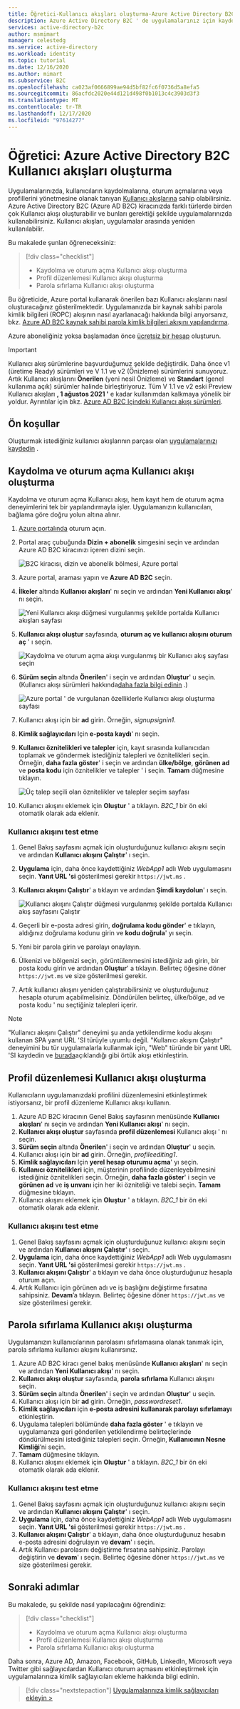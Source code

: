 ```yaml
---
title: Öğretici-Kullanıcı akışları oluşturma-Azure Active Directory B2C
description: Azure Active Directory B2C ' de uygulamalarınız için kaydolma, oturum açma ve Kullanıcı profili düzenlemesini etkinleştirmek üzere Azure portal Kullanıcı akışları oluşturmayı öğrenmek için bu öğreticiyi izleyin.
services: active-directory-b2c
author: msmimart
manager: celestedg
ms.service: active-directory
ms.workload: identity
ms.topic: tutorial
ms.date: 12/16/2020
ms.author: mimart
ms.subservice: B2C
ms.openlocfilehash: ca023af0666899ae94d5bf82fc6f0736d5a8efa5
ms.sourcegitcommit: 86acfdc2020e44d121d498f0b1013c4c3903d3f3
ms.translationtype: MT
ms.contentlocale: tr-TR
ms.lasthandoff: 12/17/2020
ms.locfileid: "97614277"
---
```

# <a name="tutorial-create-user-flows-in-azure-active-directory-b2c"></a>Öğretici: Azure Active Directory B2C Kullanıcı akışları oluşturma

Uygulamalarınızda, kullanıcıların kaydolmalarına, oturum açmalarına veya profillerini yönetmesine olanak tanıyan [Kullanıcı akışlarına](user-flow-overview.md) sahip olabilirsiniz. Azure Active Directory B2C (Azure AD B2C) kiracınızda farklı türlerde birden çok Kullanıcı akışı oluşturabilir ve bunları gerektiği şekilde uygulamalarınızda kullanabilirsiniz. Kullanıcı akışları, uygulamalar arasında yeniden kullanılabilir.

Bu makalede şunları öğreneceksiniz:

> [!div class="checklist"]
> * Kaydolma ve oturum açma Kullanıcı akışı oluşturma
> * Profil düzenlemesi Kullanıcı akışı oluşturma
> * Parola sıfırlama Kullanıcı akışı oluşturma

Bu öğreticide, Azure portal kullanarak önerilen bazı Kullanıcı akışlarını nasıl oluşturacağınız gösterilmektedir. Uygulamanızda bir kaynak sahibi parola kimlik bilgileri (ROPC) akışının nasıl ayarlanacağı hakkında bilgi arıyorsanız, bkz. [Azure AD B2C kaynak sahibi parola kimlik bilgileri akışını yapılandırma](add-ropc-policy.md).

Azure aboneliğiniz yoksa başlamadan önce [ücretsiz bir hesap](https://azure.microsoft.com/free/?WT.mc_id=A261C142F) oluşturun.

> [!IMPORTANT]
> Kullanıcı akış sürümlerine başvurduğumuz şekilde değiştirdik. Daha önce v1 (üretime Ready) sürümleri ve V 1.1 ve v2 (Önizleme) sürümlerini sunuyoruz. Artık Kullanıcı akışlarını **Önerilen** (yeni nesil Önizleme) ve **Standart** (genel kullanıma açık) sürümler halinde birleştiriyoruz. Tüm V 1.1 ve v2 eski Preview Kullanıcı akışları **, 1 ağustos 2021 '** e kadar kullanımdan kalkmaya yönelik bir yoldur. Ayrıntılar için bkz. [Azure AD B2C Içindeki Kullanıcı akışı sürümleri](user-flow-versions.md).

## <a name="prerequisites"></a>Ön koşullar

Oluşturmak istediğiniz kullanıcı akışlarının parçası olan [uygulamalarınızı kaydedin](tutorial-register-applications.md) .

## <a name="create-a-sign-up-and-sign-in-user-flow"></a>Kaydolma ve oturum açma Kullanıcı akışı oluşturma

Kaydolma ve oturum açma Kullanıcı akışı, hem kayıt hem de oturum açma deneyimlerini tek bir yapılandırmayla işler. Uygulamanızın kullanıcıları, bağlama göre doğru yolun altına alınır.

1. [Azure portalında](https://portal.azure.com) oturum açın.
1. Portal araç çubuğunda **Dizin + abonelik** simgesini seçin ve ardından Azure AD B2C kiracınızı içeren dizini seçin.

    ![B2C kiracısı, dizin ve abonelik bölmesi, Azure portal](./media/tutorial-create-user-flows/directory-subscription-pane.png)

1. Azure portal, araması yapın ve **Azure AD B2C** seçin.
1. **İlkeler** altında **Kullanıcı akışları**' nı seçin ve ardından **Yeni Kullanıcı akışı**' nı seçin.

    ![Yeni Kullanıcı akışı düğmesi vurgulanmış şekilde portalda Kullanıcı akışları sayfası](./media/tutorial-create-user-flows/signup-signin-user-flow.png)

1. **Kullanıcı akışı oluştur** sayfasında, **oturum aç ve kullanıcı akışını oturum aç** ' ı seçin.

    ![Kaydolma ve oturum açma akışı vurgulanmış bir Kullanıcı akış sayfası seçin](./media/tutorial-create-user-flows/select-user-flow-type.png)

1. **Sürüm seçin** altında **Önerilen**' i seçin ve ardından **Oluştur**' u seçin. (Kullanıcı akışı sürümleri hakkında[daha fazla bilgi edinin](user-flow-versions.md) .)

    ![Azure portal ' de vurgulanan özelliklerle Kullanıcı akışı oluşturma sayfası](./media/tutorial-create-user-flows/select-version.png)

1. Kullanıcı akışı için bir **ad** girin. Örneğin, *signupsignin1*.
1. **Kimlik sağlayıcıları** Için **e-posta kaydı**' nı seçin.
1. **Kullanıcı öznitelikleri ve talepler** için, kayıt sırasında kullanıcıdan toplamak ve göndermek istediğiniz talepleri ve öznitelikleri seçin. Örneğin, **daha fazla göster**' i seçin ve ardından **ülke/bölge**, **görünen ad** ve **posta kodu** için öznitelikler ve talepler ' i seçin. **Tamam** düğmesine tıklayın.

    ![Üç talep seçili olan öznitelikler ve talepler seçim sayfası](./media/tutorial-create-user-flows/signup-signin-attributes.png)

1. Kullanıcı akışını eklemek için **Oluştur** ' a tıklayın. *B2C_1* bir ön eki otomatik olarak ada eklenir.

### <a name="test-the-user-flow"></a>Kullanıcı akışını test etme

1. Genel Bakış sayfasını açmak için oluşturduğunuz kullanıcı akışını seçin ve ardından **Kullanıcı akışını Çalıştır**' ı seçin.
1. **Uygulama** için, daha önce kaydettiğiniz *WebApp1* adlı Web uygulamasını seçin. **Yanıt URL 'si** gösterilmesi gerekir `https://jwt.ms` .
1. **Kullanıcı akışını Çalıştır**' a tıklayın ve ardından **Şimdi kaydolun**' ı seçin.

    ![Kullanıcı akışını Çalıştır düğmesi vurgulanmış şekilde portalda Kullanıcı akış sayfasını Çalıştır](./media/tutorial-create-user-flows/signup-signin-run-now.PNG)

1. Geçerli bir e-posta adresi girin, **doğrulama kodu gönder**' e tıklayın, aldığınız doğrulama kodunu girin ve **kodu doğrula**' yı seçin.
1. Yeni bir parola girin ve parolayı onaylayın.
1. Ülkenizi ve bölgenizi seçin, görüntülenmesini istediğiniz adı girin, bir posta kodu girin ve ardından **Oluştur**' a tıklayın. Belirteç öğesine döner `https://jwt.ms` ve size gösterilmesi gerekir.
1. Artık kullanıcı akışını yeniden çalıştırabilirsiniz ve oluşturduğunuz hesapla oturum açabilmelisiniz. Döndürülen belirteç, ülke/bölge, ad ve posta kodu ' nu seçtiğiniz talepleri içerir.

> [!NOTE]
> "Kullanıcı akışını Çalıştır" deneyimi şu anda yetkilendirme kodu akışını kullanan SPA yanıt URL 'SI türüyle uyumlu değil. "Kullanıcı akışını Çalıştır" deneyimini bu tür uygulamalarla kullanmak için, "Web" türünde bir yanıt URL 'SI kaydedin ve [burada](tutorial-register-spa.md)açıklandığı gibi örtük akışı etkinleştirin.

## <a name="create-a-profile-editing-user-flow"></a>Profil düzenlemesi Kullanıcı akışı oluşturma

Kullanıcıların uygulamanızdaki profilini düzenlemesini etkinleştirmek istiyorsanız, bir profil düzenleme Kullanıcı akışı kullanın.

1. Azure AD B2C kiracının Genel Bakış sayfasının menüsünde **Kullanıcı akışları**' nı seçin ve ardından **Yeni Kullanıcı akışı**' nı seçin.
1. **Kullanıcı akışı oluştur** sayfasında **profil düzenlemesi** Kullanıcı akışı ' nı seçin. 
1. **Sürüm seçin** altında **Önerilen**' i seçin ve ardından **Oluştur**' u seçin.
1. Kullanıcı akışı için bir **ad** girin. Örneğin, *profileediting1*.
1. **Kimlik sağlayıcıları** Için **yerel hesap oturumu açma**' yı seçin.
2. **Kullanıcı öznitelikleri** için, müşterinin profilinde düzenleyebilmesini istediğiniz öznitelikleri seçin. Örneğin, **daha fazla göster**' i seçin ve **görünen ad** ve **iş unvanı** için her iki özniteliği ve talebi seçin. **Tamam** düğmesine tıklayın.
3. Kullanıcı akışını eklemek için **Oluştur** ' a tıklayın. *B2C_1* bir ön eki otomatik olarak ada eklenir.

### <a name="test-the-user-flow"></a>Kullanıcı akışını test etme

1. Genel Bakış sayfasını açmak için oluşturduğunuz kullanıcı akışını seçin ve ardından **Kullanıcı akışını Çalıştır**' ı seçin.
1. **Uygulama** için, daha önce kaydettiğiniz *WebApp1* adlı Web uygulamasını seçin. **Yanıt URL 'si** gösterilmesi gerekir `https://jwt.ms` .
1. **Kullanıcı akışını Çalıştır**' a tıklayın ve daha önce oluşturduğunuz hesapla oturum açın.
1. Artık Kullanıcı için görünen adı ve iş başlığını değiştirme fırsatına sahipsiniz. **Devam**’a tıklayın. Belirteç öğesine döner `https://jwt.ms` ve size gösterilmesi gerekir.

## <a name="create-a-password-reset-user-flow"></a>Parola sıfırlama Kullanıcı akışı oluşturma

Uygulamanızın kullanıcılarının parolasını sıfırlamasına olanak tanımak için, parola sıfırlama kullanıcı akışını kullanırsınız.

1. Azure AD B2C kiracı genel bakış menüsünde **Kullanıcı akışları**' nı seçin ve ardından **Yeni Kullanıcı akışı**' nı seçin.
1. **Kullanıcı akışı oluştur** sayfasında, **parola sıfırlama** Kullanıcı akışını seçin. 
1. **Sürüm seçin** altında **Önerilen**' i seçin ve ardından **Oluştur**' u seçin.
1. Kullanıcı akışı için bir **ad** girin. Örneğin, *passwordreset1*.
1. **Kimlik sağlayıcıları** için **e-posta adresini kullanarak parolayı sıfırlamayı** etkinleştirin.
2. Uygulama talepleri bölümünde **daha fazla göster** ' e tıklayın ve uygulamanıza geri gönderilen yetkilendirme belirteçlerinde döndürülmesini istediğiniz talepleri seçin. Örneğin, **Kullanıcının Nesne Kimliği**’ni seçin.
3. **Tamam** düğmesine tıklayın.
4. Kullanıcı akışını eklemek için **Oluştur** ' a tıklayın. *B2C_1* bir ön eki otomatik olarak ada eklenir.

### <a name="test-the-user-flow"></a>Kullanıcı akışını test etme

1. Genel Bakış sayfasını açmak için oluşturduğunuz kullanıcı akışını seçin ve ardından **Kullanıcı akışını Çalıştır**' ı seçin.
1. **Uygulama** için, daha önce kaydettiğiniz *WebApp1* adlı Web uygulamasını seçin. **Yanıt URL 'si** gösterilmesi gerekir `https://jwt.ms` .
1. **Kullanıcı akışını Çalıştır**' a tıklayın, daha önce oluşturduğunuz hesabın e-posta adresini doğrulayın ve **devam**' ı seçin.
1. Artık Kullanıcı parolasını değiştirme fırsatına sahipsiniz. Parolayı değiştirin ve **devam**' ı seçin. Belirteç öğesine döner `https://jwt.ms` ve size gösterilmesi gerekir.

## <a name="next-steps"></a>Sonraki adımlar

Bu makalede, şu şekilde nasıl yapılacağını öğrendiniz:

> [!div class="checklist"]
> * Kaydolma ve oturum açma Kullanıcı akışı oluşturma
> * Profil düzenlemesi Kullanıcı akışı oluşturma
> * Parola sıfırlama Kullanıcı akışı oluşturma

Daha sonra, Azure AD, Amazon, Facebook, GitHub, LinkedIn, Microsoft veya Twitter gibi sağlayıcılardan Kullanıcı oturum açmasını etkinleştirmek için uygulamalarınıza kimlik sağlayıcıları ekleme hakkında bilgi edinin.

> [!div class="nextstepaction"]
> [Uygulamalarınıza kimlik sağlayıcıları ekleyin >](tutorial-add-identity-providers.md)
